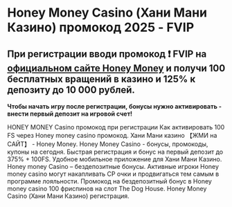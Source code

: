 # Honey Money Casino (Хани Мани Казино) промокод 2025 - FVIP

## При регистрации вводи промокод ❗️ FVIP на [официальном сайте Honey Money](https://linkcasino.ru/honeymoney) и получи 100 бесплатных вращений в казино и 125% к депозиту до 10 000 рублей.

**Чтобы начать игру после регистрации, бонусы нужно активировать - внести первый депозит на игровой счет!**



HONEY MONEY Casino промокод при регистрации Как активировать 100 FS через Honey money casino промокод.
Хани Мани казино 【ЖМИ на САЙТ】 - Honey Money. Honey Money Casino - бонусы, промокоды, купоны на сегодня. Быстрая регистрация и бонус на первый депозит до 375% + 100FS. Удобное мобильное приложение для Хани Мани Казино. Honey money Casino – бездепозитные бонусы. Активные игроки Honey money casino могут накапливать CP очки и продвигаться тем самым в программе лояльности. Промокод на бездепозитный бонус в Honey money casino 100 фриспинов на слот The Dog House. Honey Money Casino (Хани Мани Казино) регистрация.

